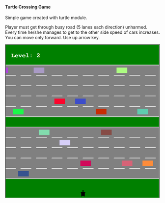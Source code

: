 #### Turtle Crossing Game

Simple game created with turtle module.

Player must get through busy road (5 lanes each direction) unharmed. Every time he/she manages to get to the other side speed of cars increases.
You can move only forward. Use up arrow key.

![headwall](_images/turtle_crossing.gif)
